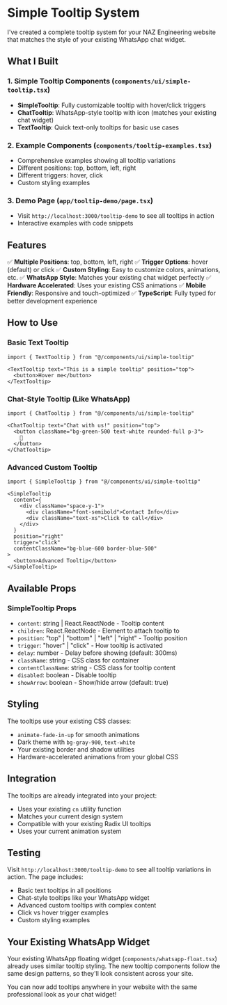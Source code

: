 # Simple Tooltip System

I've created a complete tooltip system for your NAZ Engineering website that matches the style of your existing WhatsApp chat widget.

## What I Built

### 1. **Simple Tooltip Components** (`components/ui/simple-tooltip.tsx`)
- **SimpleTooltip**: Fully customizable tooltip with hover/click triggers
- **ChatTooltip**: WhatsApp-style tooltip with icon (matches your existing chat widget)
- **TextTooltip**: Quick text-only tooltips for basic use cases

### 2. **Example Components** (`components/tooltip-examples.tsx`)
- Comprehensive examples showing all tooltip variations
- Different positions: top, bottom, left, right
- Different triggers: hover, click
- Custom styling examples

### 3. **Demo Page** (`app/tooltip-demo/page.tsx`)
- Visit `http://localhost:3000/tooltip-demo` to see all tooltips in action
- Interactive examples with code snippets

## Features

✅ **Multiple Positions**: top, bottom, left, right
✅ **Trigger Options**: hover (default) or click
✅ **Custom Styling**: Easy to customize colors, animations, etc.
✅ **WhatsApp Style**: Matches your existing chat widget perfectly
✅ **Hardware Accelerated**: Uses your existing CSS animations
✅ **Mobile Friendly**: Responsive and touch-optimized
✅ **TypeScript**: Fully typed for better development experience

## How to Use

### Basic Text Tooltip
```tsx
import { TextTooltip } from "@/components/ui/simple-tooltip"

<TextTooltip text="This is a simple tooltip" position="top">
  <button>Hover me</button>
</TextTooltip>
```

### Chat-Style Tooltip (Like WhatsApp)
```tsx
import { ChatTooltip } from "@/components/ui/simple-tooltip"

<ChatTooltip text="Chat with us!" position="top">
  <button className="bg-green-500 text-white rounded-full p-3">
    💬
  </button>
</ChatTooltip>
```

### Advanced Custom Tooltip
```tsx
import { SimpleTooltip } from "@/components/ui/simple-tooltip"

<SimpleTooltip
  content={
    <div className="space-y-1">
      <div className="font-semibold">Contact Info</div>
      <div className="text-xs">Click to call</div>
    </div>
  }
  position="right"
  trigger="click"
  contentClassName="bg-blue-600 border-blue-500"
>
  <button>Advanced Tooltip</button>
</SimpleTooltip>
```

## Available Props

### SimpleTooltip Props
- `content`: string | React.ReactNode - Tooltip content
- `children`: React.ReactNode - Element to attach tooltip to
- `position`: "top" | "bottom" | "left" | "right" - Tooltip position
- `trigger`: "hover" | "click" - How tooltip is activated
- `delay`: number - Delay before showing (default: 300ms)
- `className`: string - CSS class for container
- `contentClassName`: string - CSS class for tooltip content
- `disabled`: boolean - Disable tooltip
- `showArrow`: boolean - Show/hide arrow (default: true)

## Styling

The tooltips use your existing CSS classes:
- `animate-fade-in-up` for smooth animations
- Dark theme with `bg-gray-900`, `text-white`
- Your existing border and shadow utilities
- Hardware-accelerated animations from your global CSS

## Integration

The tooltips are already integrated into your project:
- Uses your existing `cn` utility function
- Matches your current design system
- Compatible with your existing Radix UI tooltips
- Uses your current animation system

## Testing

Visit `http://localhost:3000/tooltip-demo` to see all tooltip variations in action. The page includes:
- Basic text tooltips in all positions
- Chat-style tooltips like your WhatsApp widget
- Advanced custom tooltips with complex content
- Click vs hover trigger examples
- Custom styling examples

## Your Existing WhatsApp Widget

Your existing WhatsApp floating widget (`components/whatsapp-float.tsx`) already uses similar tooltip styling. The new tooltip components follow the same design patterns, so they'll look consistent across your site.

You can now add tooltips anywhere in your website with the same professional look as your chat widget!
